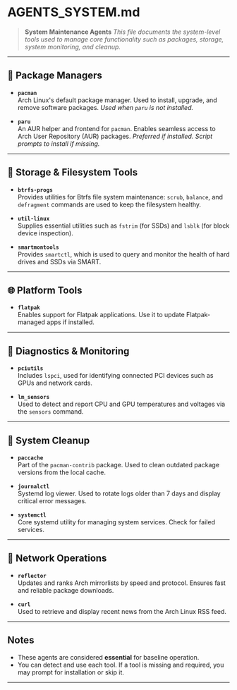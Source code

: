 # AGENTS_SYSTEM.md

> **System Maintenance Agents**
> _This file documents the system-level tools used to manage core
functionality such as packages, storage, system monitoring, and cleanup._

---

## 🔧 Package Managers

- **`pacman`**  
  Arch Linux's default package manager. Used to install, upgrade, and remove
  software packages.
  _Used when `paru` is not installed._

- **`paru`**  
  An AUR helper and frontend for `pacman`. Enables seamless access to Arch User
  Repository (AUR) packages.
  _Preferred if installed. Script prompts to install if missing._

---

## 💽 Storage & Filesystem Tools

- **`btrfs-progs`**  
  Provides utilities for Btrfs file system maintenance:
  `scrub`, `balance`, and `defragment` commands are used to keep the filesystem
  healthy.

- **`util-linux`**  
  Supplies essential utilities such as `fstrim` (for SSDs) and `lsblk`
  (for block device inspection).

- **`smartmontools`**  
  Provides `smartctl`, which is used to query and monitor the health of hard
  drives and SSDs via SMART.

---

## 🌐 Platform Tools

- **`flatpak`**  
  Enables support for Flatpak applications. Use it to update
  Flatpak-managed apps if installed.

---

## 🧪 Diagnostics & Monitoring

- **`pciutils`**  
  Includes `lspci`, used for identifying connected PCI devices such as GPUs and
  network cards.

- **`lm_sensors`**  
  Used to detect and report CPU and GPU temperatures and voltages via the
  `sensors` command.

---

## 🧹 System Cleanup

- **`paccache`**  
  Part of the `pacman-contrib` package. Used to clean outdated package versions
  from the local cache.

- **`journalctl`**  
  Systemd log viewer. Used to rotate logs older than 7 days and display
  critical error messages.

- **`systemctl`**  
  Core systemd utility for managing system services. Check for
  failed services.

---

## 📡 Network Operations

- **`reflector`**  
  Updates and ranks Arch mirrorlists by speed and protocol. Ensures fast and
  reliable package downloads.

- **`curl`**  
  Used to retrieve and display recent news from the Arch Linux RSS feed.

---

## Notes

- These agents are considered **essential** for baseline operation.
- You can detect and use each tool.
  If a tool is missing and required, you may prompt for installation or skip it.

---
